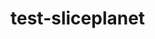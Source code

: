 # test-sliceplanet

<!-- .overlay:before{
  position: absolute;
  content:" ";
  top:0;
  left:0;
  width:100%;
  height:100%;
  display: block;
  z-index:0;
  background-color: rgba(255,0,0,0.5);
} -->